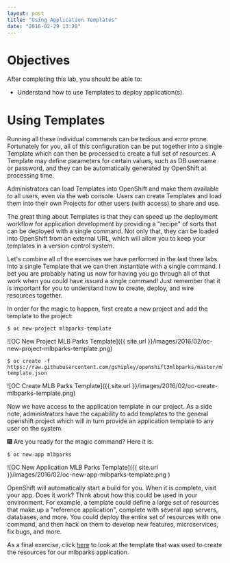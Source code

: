```yaml
---
layout: post
title: "Using Application Templates"
date: "2016-02-29 13:20"
---
```


# Objectives
After completing this lab, you should be able to:

- Understand how to use Templates to deploy application(s).

# Using Templates

Running all these individual commands can be tedious and error prone. Fortunately for you, all of this configuration can be put together into a single Template which can then be processed to create a full set of resources. A Template may define parameters for certain values, such as DB username or password, and they can be automatically generated by OpenShift at processing time.

Administrators can load Templates into OpenShift and make them available to all users, even via the web console. Users can create Templates and load them into their own Projects for other users (with access) to share and use.

The great thing about Templates is that they can speed up the deployment workflow for application development by providing a "recipe" of sorts that can be deployed with a single command. Not only that, they can be loaded into OpenShift from an external URL, which will allow you to keep your templates in a version control system.

Let's combine all of the exercises we have performed in the last three labs into a single Template that we can then instantiate with a single command. I bet you are probably hating us now for having you go through all of that work when you could have issued a single command! Just remember that it is important for you to understand how to create, deploy, and wire resources together.

In order for the magic to happen, first create a new project and add the template to the project:

    $ oc new-project mlbparks-template

![OC New Project MLB Parks Template]({{ site.url }}/images/2016/02/oc-new-project-mlbparks-template.png)

    $ oc create -f https://raw.githubusercontent.com/gshipley/openshift3mlbparks/master/mlbparks-template.json

![OC Create MLB Parks Template]({{ site.url }}/images/2016/02/oc-create-mlbparks-template.png)

Now we have access to the application template in our project. As a side note, administrators have the capability to add templates to the general openshift project which will in turn provide an application template to any user on the system.

:fireworks: Are you ready for the magic command? Here it is:

    $ oc new-app mlbparks

![OC New Application MLB Parks Template]({{ site.url }}/images/2016/02/oc-new-app-mlbparks-template.png )

OpenShift will automatically start a build for you. When it is complete, visit your app. Does it work? Think about how this could be used in your environment. For example, a template could define a large set of resources that make up a "reference application", complete with several app servers, databases, and more. You could deploy the entire set of resources with one command, and then hack on them to develop new features, microservices, fix bugs, and more.

As a final exercise, click [here](https://raw.githubusercontent.com/gshipley/openshift3mlbparks/master/mlbparks-template.json) to look at the template that was used to create the resources for our mlbparks application.

